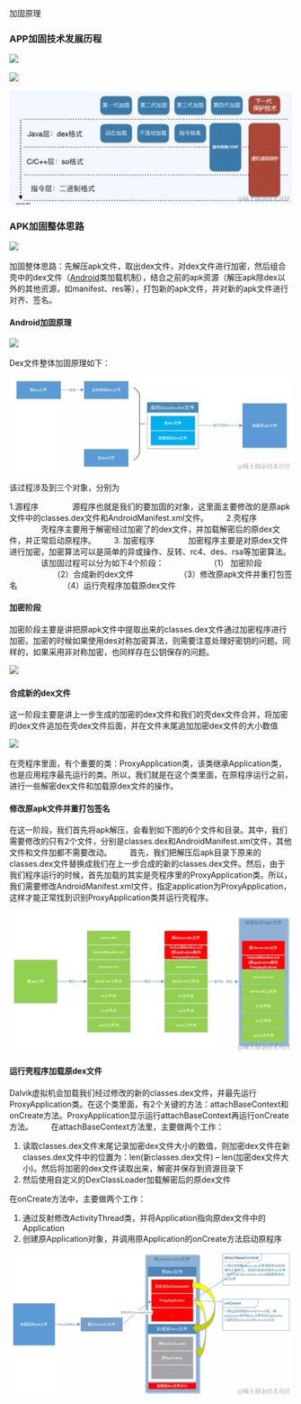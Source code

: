 

加固原理

### APP加固技术发展历程

![](../../笔记图片/软件加固/Android应用加固原理/c90d7a9a1e9b0cc9b4ac080f22303de8.png)

![](../../笔记图片/Android应用加固原理/c90d7a9a1e9b0cc9b4ac080f22303de8.png)



![](../../笔记图片/Android应用加固原理/c90d7a9a1e9b0cc9b4ac080f22303de8-1732114476922-7.png)

### APK加固整体思路



![](../../笔记图片/Android应用加固原理/%E5%8A%A0%E5%9B%BA%E5%8E%9F%E7%90%863.png)

加固整体思路：先解压apk文件，取出dex文件，对dex文件进行加密，然后组合壳中的dex文件（[Android](https://so.csdn.net/so/search?q=Android&spm=1001.2101.3001.7020)类加载机制），结合之前的apk资源（解压apk除dex以外的其他资源，如manifest、res等），打包新的apk文件，并对新的apk文件进行对齐、签名。

#### Android加固原理

![](../../笔记图片/Android应用加固原理/fe48b018bdc9e2fd03baeca1200b9782.png)

Dex文件整体加固原理如下：

![](../../笔记图片/Android应用加固原理/a16b27334c04b41507078423f82347e3.png)

该过程涉及到三个对象，分别为

1.源程序 　　　　源程序也就是我们的要加固的对象，这里面主要修改的是原apk文件中的classes.dex文件和AndroidManifest.xml文件。 　　2.壳程序 　　　　壳程序主要用于解密经过加密了的dex文件，并加载解密后的原dex文件，并正常启动原程序。 　　3. 加密程序 　　　　加密程序主要是对原dex文件进行加密，加密算法可以是简单的异或操作、反转、rc4、des、rsa等加密算法。 　　　　该加固过程可以分为如下4个阶段： 　　　　　　（1） 加密阶段 　　　　　　（2）合成新的dex文件 　　　　　　（3）修改原apk文件并重打包签名 　　　　　　（4）运行壳程序加载原dex文件

#### 加密阶段

加密阶段主要是讲把原apk文件中提取出来的classes.dex文件通过加密程序进行加密。加密的时候如果使用des对称加密算法，则需要注意处理好密钥的问题。同样的，如果采用非对称加密，也同样存在公钥保存的问题。

![](../../笔记图片/Android应用加固原理/bb9c652db9aac67643ee78696fa9841e.png)

#### 合成新的dex文件

这一阶段主要是讲上一步生成的加密的dex文件和我们的壳dex文件合并，将加密的dex文件追加在壳dex文件后面，并在文件末尾追加加密dex文件的大小数值

![](../../笔记图片/Android应用加固原理/eb11dff1441477563580dca731690379.png)

在壳程序里面，有个重要的类：ProxyApplication类，该类继承Application类，也是应用程序最先运行的类。所以，我们就是在这个类里面，在原程序运行之前，进行一些解密dex文件和加载原dex文件的操作。

#### 修改原apk文件并重打包签名

在这一阶段，我们首先将apk解压，会看到如下图的6个文件和目录。其中，我们需要修改的只有2个文件，分别是classes.dex和AndroidManifest.xml文件，其他文件和文件加都不需要改动。 　　首先，我们把解压后apk目录下原来的classes.dex文件替换成我们在上一步合成的新的classes.dex文件。然后，由于我们程序运行的时候，首先加载的其实是壳程序里的ProxyApplication类。所以，我们需要修改AndroidManifest.xml文件，指定application为ProxyApplication，这样才能正常找到识别ProxyApplication类并运行壳程序。



![](../../笔记图片/Android应用加固原理/%E5%8A%A0%E5%9B%BA%E5%8E%9F%E7%90%862-1732113455035-10.png)

#### 运行壳程序加载原dex文件

Dalvik虚拟机会加载我们经过修改的新的classes.dex文件，并最先运行ProxyApplication类。在这个类里面，有2个关键的方法：attachBaseContext和onCreate方法。ProxyApplication显示运行attachBaseContext再运行onCreate方法。 　　在attachBaseContext方法里，主要做两个工作：

1.  读取classes.dex文件末尾记录加密dex文件大小的数值，则加密dex文件在新classes.dex文件中的位置为：len(新classes.dex文件) – len(加密dex文件大小)。然后将加密的dex文件读取出来，解密并保存到资源目录下
2.  然后使用自定义的DexClassLoader加载解密后的原dex文件

在onCreate方法中，主要做两个工作：

1.  通过反射修改ActivityThread类，并将Application指向原dex文件中的Application
2.  创建原Application对象，并调用原Application的onCreate方法启动原程序

![](../../笔记图片/Android应用加固原理/%E5%8A%A0%E5%9B%BA%E5%8E%9F%E7%90%861.png)



